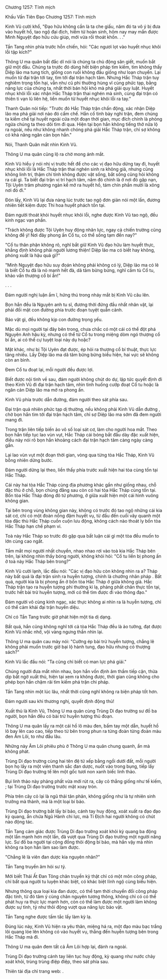 




Chương 1257: Tĩnh mịch


Khấu Vấn Tiên Đạo Chương 1257: Tĩnh mịch

Kinh Vũ cười khổ, "Đạo hữu không cần là ta che giấu, năm đó ta vô ý bị đưa vào huyết hồ, tao ngộ đại địch, hiểm tử hoàn sinh, hôm nay may mắn được Minh Nguyệt đạo hữu cứu giúp, mới vừa rồi thoát khốn. . ."

Tần Tang nhìn phía trước hỗn chiến, hỏi: "Các ngươi lọt vào huyết nhục khôi lỗi tập kích?"

Thông U ma quân bất đắc dĩ nói là chúng ta chủ động săn giết, muốn bắt giữ một đầu. Chúng ta trước đó dùng hết biện pháp tìm kiếm, tìm không thấy Diệp lão ma tung tích, giống con ruồi không đầu giống như loạn chuyển. Lại muốn từ đại trận tới tay, tìm tới đại trận hạch tâm. Nhưng Hắc Tháp trận tuy nghiêm trọng tổn hại, vẫn như cũ phi thường hùng vĩ cùng phức tạp, bằng năng lực của chúng ta, nhất thời bán hội khó mà phá giải quy luật. Huyết nhục khôi lỗi xác nhận Hắc Tháp trận thai nghén mà sinh, cùng đại trận có thiên ti vạn lũ liên hệ, liền muốn từ huyết nhục khôi lỗi ra tay."

Thanh Quân nói tiếp: "Trước đó Hắc Tháp trận chấn động, xác nhận Diệp lão ma phá giải nơi nào đó cấm chế. Hắn cố tình bày nghi trận, đem chúng ta kiềm chế tại huyết ngoài cửa một đoạn thời gian, mục đích chính là phòng ngừa chúng ta theo dõi tìm đi qua. Hiện tại bọn hắn không tiếng thở nữa lộ ra ngoài, nếu như không nhanh chóng phá giải Hắc Tháp trận, chỉ sợ không có khả năng ngăn cản bọn hắn."

Nói, Thanh Quân mắt nhìn Kinh Vũ.

Thông U ma quân cũng lộ ra chờ mong ánh mắt.

Kinh Vũ hiểu ý nói nhị vị trước hết để cho các vị đạo hữu dừng tay đi, huyết nhục khôi lỗi là Hắc Tháp trận thai nghén sinh ra không giả, nhưng cũng không linh trí, thậm chí tính không được vật sống, bắt sống cũng hỏi không ra cái gì. Ta biết đại trận vị trí hạch tâm, năm đó chính là ở nơi đó gặp nạn, Tội Uyên trăm phương ngàn kế mở ra huyết hồ, tám chín phần mười là xông nơi đó đi."

Đón lấy, Kinh Vũ lại đưa nàng lúc trước tao ngộ đơn giản nói một lần, đương nhiên tiết kiệm được Thi hoa huyết phách tồn tại.

Đám người thoát khỏi huyết nhục khôi lỗi, nghe được Kinh Vũ tao ngộ, đều kinh ngạc vạn phần.

"Trách không được Tội Uyên huy động nhân lực, ngay cả chiến trường cũng không để ý! Nơi đây phong ấn Cổ tu, có thể sống tạm đến nay?"

"Cổ tu thân phận không rõ, nghĩ bắt giữ Kinh Vũ đạo hữu làm huyết thực, khẳng định không phải người lương thiện! Diệp lão ma có biết hay không, phóng xuất là hậu quả gì?"

"Minh Nguyệt đạo hữu suy đoán không phải không có lý, Diệp lão ma có lẽ là biết Cổ tu đã là nỏ mạnh hết đà, dã tâm bừng bừng, nghĩ cầm tù Cổ tu, khảo vấn thượng cổ bí ẩn!"

. . .

Đám người nghị luận ầm ĩ, hứng thú trong nháy mắt bị Kinh Vũ câu lên.

Bọn hắn đều là Nguyên anh tu sĩ, đương thời đứng đầu nhất nhân vật, lại phải đối mặt con đường phía trước đoạn tuyệt quẫn cảnh.

Bảo vật gì, đều không kịp con đường trọng yếu.

Mặc dù mọi người tại đây bên trong, chưa chắc có một cái có thể đột phá Nguyên Anh hậu kỳ, nhưng có thể từ Cổ tu trong miệng dòm ngó thượng cổ bí ẩn, ai có thể cự tuyệt loại này dụ hoặc?

Mặt khác, như bị Tội Uyên đạt được, ép hỏi ra thượng cổ bí thuật, thực lực tăng nhiều. Lấy Diệp lão ma dã tâm bừng bừng biểu hiện, hai vực sẽ không còn an bình.

Đem Cổ tu đoạt lại, mỗi người đều được lợi.

Biết được nội tình về sau, đám người không chút do dự, lập tức quyết định đi theo Kinh Vũ đi đại trận hạch tâm, nhìn tình huống cướp đoạt Cổ tu hoặc là ngăn cản Diệp lão ma mở ra phong ấn.

Kinh Vũ phía trước dẫn đường, đám người theo sát phía sau.

Đại trận quả nhiên phức tạp dị thường, nếu không phải Kinh Vũ dẫn đường , chờ bọn hắn tìm tới đại trận hạch tâm, chỉ sợ Diệp lão ma sớm đã đem người mang đi.

Trong trận liên tiếp biến ảo vô số loại sát cơ, làm cho người hoa mắt. Theo bọn hắn tiếp tục lao vùn vụt, Hắc Tháp cái bóng bắt đầu dày đặc xuất hiện, điều này nói rõ bọn hắn khoảng cách đại trận hạch tâm càng ngày càng gần.

Lại lao vùn vụt một đoạn thời gian, vòng qua từng tòa Hắc Tháp, Kinh Vũ bỗng nhiên dừng bước.

Đám người dừng lại theo, liền thấy phía trước xuất hiện hai tòa cùng tồn tại Hắc Tháp.

Cái này hai tòa Hắc Tháp cùng địa phương khác gần như giống nhau, chỗ đặc thù ở chỗ, bọn chúng đằng sau còn có hai tòa Hắc Tháp cùng tồn tại. Bốn tòa Hắc Tháp đóng đô tứ phương, ở giữa xuất hiện một cái hình vuông không gian.

Tại bên trong vùng không gian này, không có trước đó tao ngộ những cái kia sát cơ, chỉ có một đoàn nồng đậm huyết vụ, từ đầu đến cuối vây quanh một tòa đặc thù Hắc Tháp cuồn cuộn lưu động, không cách nào thoát ly bốn tòa Hắc Tháp hạn chế phạm vi.

Toà này Hắc Tháp so trước đó gặp qua bất luận cái gì một tòa đều muốn to lớn cùng cao ngất.

Tầm mắt mọi người nhất chuyển, nhao nhao rơi vào toà kia Hắc Tháp bên trên, lại không nhìn thấy bóng người, không khỏi hỏi: "Cổ tu liền bị phong ấn ở toà này Hắc Tháp bên trong?"

Kinh Vũ cười lạnh, lắc đầu nói: "Các vị đạo hữu còn không nhìn ra a? Tháp này bất quá là đại trận sinh ra huyễn tượng, chính là chướng nhãn pháp . Bất quá, người kia là bị phong ấn ở bốn tòa Hắc Tháp ở giữa không giả. Hắc Tháp trận tạo ra huyễn tượng phi thường kì lạ, phảng phất chân thực tồn tại, trước hết bài trừ huyễn tượng, mới có thể tìm được đi vào thông đạo."

Đám người vô cùng kinh ngạc, xác thực không ai nhìn ra là huyễn tượng, chỉ có thể cảm khái đại trận huyền diệu.

Chỉ có Tần Tang trước giờ phát hiện một tia dị dạng.

Bất quá, hắn cũng không nghĩ tới cả tòa Hắc Tháp đều là ảo tưởng, đạt được Kinh Vũ nhắc nhở, vội vàng ngưng thần nhìn lại.

Thông U ma quân cau mày nói: "Cưỡng ép bài trừ huyễn tượng, chẳng lẽ không phải muốn trước giờ bại lộ hành tung, đạo hữu nhưng có thượng sách?"

Kinh Vũ lắc đầu nói: "Ta cũng chỉ biết có man lực phá giải."

Chúng người đưa mắt nhìn nhau, bọn hắn vốn định âm thầm tiếp cận, thừa dịp bất ngờ xuất thủ, hiện tại xem ra không được, thời gian cũng không cho phép bọn hắn chậm rãi tìm kiếm phá trận chi pháp.

Tần Tang nhìn một lúc lâu, nhất thời cũng nghĩ không ra biện pháp tốt hơn.

Đám người sau khi thương nghị, quyết định động thủ!

Xuất thủ là Kinh Vũ, Thông U ma quân cùng Trùng Di đạo trường sư đồ ba người, bọn hắn đều có bài trừ huyễn tượng thủ đoạn.

Thông U ma quân lấy ra một cái hồ lô màu đen, bấm tay một dẫn, huyết hồ lô bay lên cao cao, tiếp theo từ bên trong phun ra từng đoàn từng đoàn màu đen Âm Lôi, to như đầu lâu.

Những này Âm Lôi phiêu phù ở Thông U ma quân chung quanh, ẩn mà không phát.

Trùng Di đạo trường cùng hai tên đệ tử xếp bằng ngồi dưới đất, mỗi người bọn họ lấy ra một viên thanh sắc đan dược, nuốt vào trong bụng, tiếp lấy Trùng Di đạo trường tế lên một gốc tươi non xanh biếc linh thảo.

Bụi linh thảo này phảng phất vừa mới rút ra, cây cỏ thẳng giống như tế kiếm, ; tại Trùng Di đạo trường trước mặt xoay tròn.

Phía trên cây cỏ lại là ngũ thải tân phân, không giống như là tự nhiên sinh trưởng mà thành, mà là một loại bí bảo.

Trùng Di đạo trường bắt lấy bí bảo, cánh tay huy động, xoát xuất ra đạo đạo kỳ quang, ẩn chứa Ngũ Hành chi lực, mà Ti Địch hai người không có chút nào động tác.

Tần Tang cảm giác được Trùng Di đạo trường xoát khỏi kỳ quang ba động một lần mạnh hơn một lần, đã vượt qua Trùng Di đạo trường một người năng lực. Sư đồ ba người tại cộng đồng thôi động bí bảo, mà hắn vậy mà nhìn không ra bọn hắn làm sao làm được.

"Chẳng lẽ là viên đan dược kia nguyên nhân?"

Tần Tang truyền âm hỏi sư tỷ.

Mới biết Thái Ất Đan Tông chân truyền kỳ thật chỉ có một môn công pháp, chỉ bất quá người tu luyện khác biệt, có khác biệt lĩnh ngộ cùng biểu hiện.

Nhưng thông qua loại kia đan dược, có thể tạm thời chuyển đổi công pháp đặc tính, từ đó tâm ý cùng chân nguyên tương thông, không chỉ có có thể phát huy ra thực lực mạnh hơn, còn có thể làm được một người làm không được sự tình, tỷ như thôi động vượt qua năng lực bảo vật.

Tần Tang nghe được tấm tắc lấy làm kỳ lạ.

Đúng lúc này, Kinh Vũ hiện ra yêu thân, miệng há ra, một đạo màu bạc trắng lôi quang lóe lên không có vào huyết vụ, thẳng đến huyễn tượng bên trong Hắc Tháp mà đi.

Thông U ma quân đem tất cả Âm Lôi hợp lại, đánh ra ngoài.

Trùng Di đạo trường cánh tay liên tục huy động, kỳ quang như nước chảy xoát khỏi, trùng trùng điệp điệp, theo sát phía sau.

Thiên tài địa chỉ trang web: .




